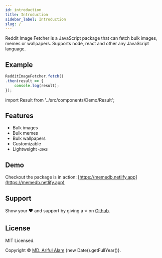 ```yaml
---
id: introduction
title: Introduction
sidebar_label: Introduction
slug: /
---
```


<span className="keyword">Reddit Image Fetcher</span> is a JavaScript package that can fetch bulk images, memes or wallpapers. Supports node, react and other any JavaScript language.


## Example

```jsx 
RedditImageFetcher.fetch()
.then(result => {
    console.log(result);
});
```
import Result from '../src/components/Demo/Result';

<Result />

## Features

* Bulk images
* Bulk memes
* Bulk wallpapers
* Customizable
* Lightweight <small><code><20KB</code></small>

## Demo

Checkout the package is in action: [https://memedb.netlify.app](https://memedb.netlify.app)

## Support

Show your ❤️ and support by giving a ⭐ on <a href="https://github.com/arifszn/reddit-image-fetcher">Github</a>.


## License

<p>MIT Licensed.</p>
<p>Copyright © <a href="https://arifszn.github.io" target="_blank">MD. Ariful Alam</a> {new Date().getFullYear()}.</p>